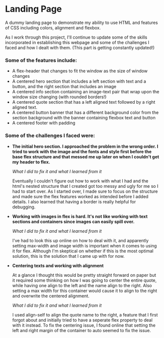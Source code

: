 # Landing Page
<p>A dummy landing page to demonstrate my ability to use HTML and features of CSS including colors, alignment and flexbox.</p>

<p>As I work through this project, I'll continue to update some of the skills incorporated in establishing this webpage and some of the challenges I faced and how I dealt with them. (This part is getting constantly updated!)</p>

<h3>Some of the features include:</h3>

<ul>
  <li>A flex-header that changes to fit the window as the size of window changes</li>
  <li>A centered hero section that includes a left section with text and a button, and the right section that includes an image</li>
  <li>A centered info section containing an image-text pair that wrap upon the window size changing (with rounded borders!)</li>
  <li>A centered quote section that has a left aligned text followed by a right aligned text.</li>
  <li>A centered button banner that has a different background color from the section background with the banner containing flexbox text and button</li>
  <li>A centered footer with padding</li>
</ul>

<h3>Some of the challenges I faced were:</h3>
<ul>
  <li><p><strong>The initial hero section. I approached the problem in the wrong order. I tried to work with the image and the fonts and style first before the base flex structure and that messed me up later on when I couldn't get my header to flex.</strong></p>

  <p><i>What I did to fix it and what I learned from it</i></p>

  <p>Eventually I couldn't figure out how to work with what I had and the html's nested structure that I created got too messy and ugly for me so I had to start over. As I started over, I made sure to focus on the structure and made sure the flex features worked as intended before I added details. I also learned that having a border is really helpful for debugging.</p></li>

  <li><p><strong>Working with images in flex is hard. It's not like working with text sections and containers since images can easily spill over.</strong></p>
  
  <p><i>What I did to fix it and what I learned from it</i></p>
  
  <p>I've had to look this up online on how to deal with it, and apparently setting max-width and image width is important when it comes to using it for flex. Although I'm skeptical on whether if this is the most optimal solution, this is the solution that I came up with for now.</p></li>

  <li><p><strong>Centering texts and working with alignment</strong></p>
  
  <p>At a glance I thought this would be pretty straight forward on paper but it required some thinking on how I was going to center the entire quote, while having one align to the left and the name align to the right. Also setting a max width for this container would cause it to align to the right and overwrite the centered alignment.</p>
  
  <p><i>What I did to fix it and what I learned from it</i></p>
  
  <p>I used align-self to align the quote name to the right, a feature that I first forgot about and initially tried to have a seperate flex property to deal with it instead. To fix the centering issue, I found online that setting the left and right margin of the container to auto seemed to fix the issue.</p></li>
  </ul>
